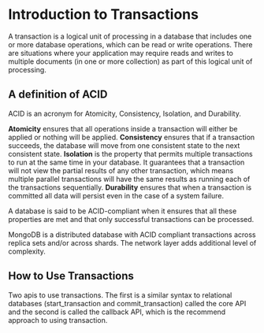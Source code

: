 # Introduction to Transactions

A transaction is a logical unit of processing in a database that includes one or more database operations, which can be read or write operations. There are situations where your application may require reads and writes to multiple documents (in one or more collection) as part of this logical unit of processing.

## A definition of ACID

ACID is an acronym for Atomicity, Consistency, Isolation, and Durability. 

**Atomicity** ensures that all operations inside a transaction will either be applied or nothing will be applied.
**Consistency** ensures that if a transaction succeeds, the database will move from one consistent state to the next consistent state.
**Isolation** is the property that permits multiple transactions to run at the same time in your database.  It guarantees that a transaction will not view the partial results of any other transaction, which means multiple parallel transactions will have the same results as running each of the transactions sequentially.
**Durability** ensures that when a transaction is committed all data will persist even in the case of a system failure.

A database is said to be ACID-compliant when it ensures that all these properties are met and that only successful transactions can be processed.

MongoDB is a distributed database with ACID compliant transactions across replica sets and/or across shards. The network layer adds additional level of complexity. 

## How to Use Transactions

Two apis to use transactions. The first is a similar syntax to relational databases (start_transaction and commit_transaction) called the core API and the second is called the callback API, which is the recommend approach to using transaction.

